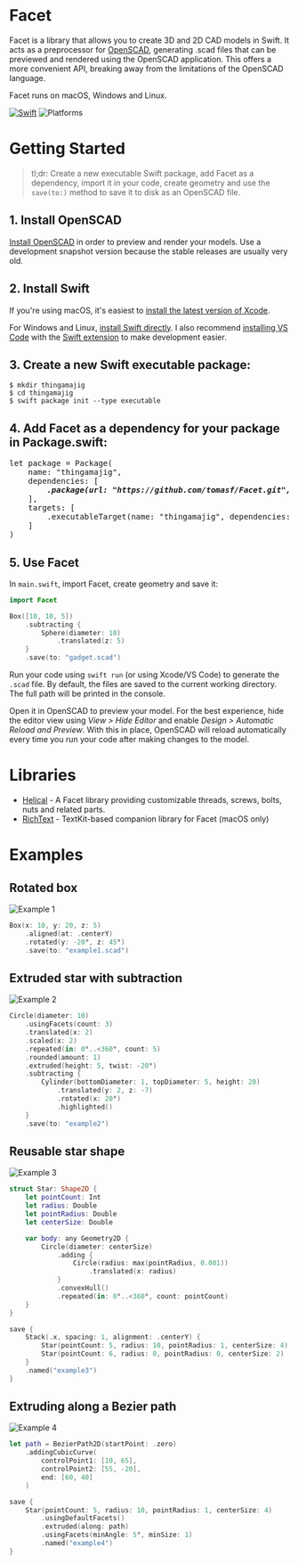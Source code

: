 # Facet
Facet is a library that allows you to create 3D and 2D CAD models in Swift. It acts as a preprocessor for [OpenSCAD][openscad], generating .scad files that can be previewed and rendered using the OpenSCAD application. This offers a more convenient API, breaking away from the limitations of the OpenSCAD language.

Facet runs on macOS, Windows and Linux.

[![Swift](https://github.com/tomasf/Facet/actions/workflows/swift.yml/badge.svg)](https://github.com/tomasf/Facet/actions/workflows/swift.yml)
![Platforms](https://img.shields.io/badge/Platforms-macOS_|_Linux_|_Windows-cc9529?logo=swift&logoColor=white)

# Getting Started
> tl;dr: Create a new executable Swift package, add Facet as a dependency, import it in your code, create geometry and use the `save(to:)` method to save it to disk as an OpenSCAD file.

## 1. Install OpenSCAD
[Install OpenSCAD][openscad-download] in order to preview and render your models. Use a development snapshot version because the stable releases are usually very old.

## 2. Install Swift
If you're using macOS, it's easiest to [install the latest version of Xcode][xcode].

For Windows and Linux, [install Swift directly][swift]. I also recommend [installing VS Code][vscode] with the [Swift extension][swift-extension] to make development easier.

## 3. Create a new Swift executable package:
```
$ mkdir thingamajig
$ cd thingamajig
$ swift package init --type executable
```

## 4. Add Facet as a dependency for your package in Package.swift:

<pre>
let package = Package(
    name: "thingamajig",
    dependencies: [
        <b><i>.package(url: "https://github.com/tomasf/Facet.git", upToNextMinor(from: "0.9.0")),</i></b>
    ],
    targets: [
        .executableTarget(name: "thingamajig", dependencies: [<b><i>"Facet"</i></b>])
    ]
)
</pre>

## 5. Use Facet
In `main.swift`, import Facet, create geometry and save it:

```swift
import Facet

Box([10, 10, 5])
    .subtracting {
        Sphere(diameter: 10)
            .translated(z: 5)
    }
    .save(to: "gadget.scad")
```

Run your code using `swift run` (or using Xcode/VS Code) to generate the `.scad` file. By default, the files are saved to the current working directory. The full path will be printed in the console.

Open it in OpenSCAD to preview your model. For the best experience, hide the editor view using *View > Hide Editor* and enable *Design > Automatic Reload and Preview*. With this in place, OpenSCAD will reload automatically every time you run your code after making changes to the model.

# Libraries
* [Helical][helical] - A Facet library providing customizable threads, screws, bolts, nuts and related parts.
* [RichText][richtext] - TextKit-based companion library for Facet (macOS only)

# Examples

## Rotated box
![Example 1](https://tomasf.se/projects/Facet/examples/example1.png)

```swift
Box(x: 10, y: 20, z: 5)
    .aligned(at: .centerY)
    .rotated(y: -20°, z: 45°)
    .save(to: "example1.scad")
```

## Extruded star with subtraction
![Example 2](https://tomasf.se/projects/Facet/examples/example2.png)

```swift
Circle(diameter: 10)
    .usingFacets(count: 3)
    .translated(x: 2)
    .scaled(x: 2)
    .repeated(in: 0°..<360°, count: 5)
    .rounded(amount: 1)
    .extruded(height: 5, twist: -20°)
    .subtracting {
        Cylinder(bottomDiameter: 1, topDiameter: 5, height: 20)
            .translated(y: 2, z: -7)
            .rotated(x: 20°)
            .highlighted()
    }
    .save(to: "example2")
```

## Reusable star shape
![Example 3](https://tomasf.se/projects/Facet/examples/example3.png)

```swift
struct Star: Shape2D {
    let pointCount: Int
    let radius: Double
    let pointRadius: Double
    let centerSize: Double

    var body: any Geometry2D {
        Circle(diameter: centerSize)
            .adding {
                Circle(radius: max(pointRadius, 0.001))
                    .translated(x: radius)
            }
            .convexHull()
            .repeated(in: 0°..<360°, count: pointCount)
    }
}

save {
    Stack(.x, spacing: 1, alignment: .centerY) {
        Star(pointCount: 5, radius: 10, pointRadius: 1, centerSize: 4)
        Star(pointCount: 6, radius: 8, pointRadius: 0, centerSize: 2)
    }
    .named("example3")
}
```

## Extruding along a Bezier path
![Example 4](https://tomasf.se/projects/Facet/examples/example4.png)

```swift
let path = BezierPath2D(startPoint: .zero)
    .addingCubicCurve(
        controlPoint1: [10, 65],
        controlPoint2: [55, -20],
        end: [60, 40]
    )

save {
    Star(pointCount: 5, radius: 10, pointRadius: 1, centerSize: 4)
        .usingDefaultFacets()
        .extruded(along: path)
        .usingFacets(minAngle: 5°, minSize: 1)
        .named("example4")
}
```

[openscad]: https://openscad.org
[openscad-download]: https://openscad.org/downloads.html#snapshots
[xcode]: https://developer.apple.com/download/all/?q=xcode
[swift]: https://www.swift.org/install
[vscode]: https://code.visualstudio.com/Download
[swift-extension]: https://marketplace.visualstudio.com/items?itemName=sswg.swift-lang
[helical]: https://github.com/tomasf/Helical
[richtext]: https://github.com/tomasf/RichText
